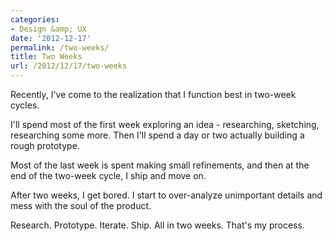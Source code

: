 ```yaml
---
categories:
- Design &amp; UX
date: '2012-12-17'
permalink: /two-weeks/
title: Two Weeks
url: /2012/12/17/two-weeks
---
```


Recently, I've come to the realization that I function best in two-week cycles.

I'll spend most of the first week exploring an idea - researching, sketching, researching some more. Then I'll spend a day or two actually building a rough prototype.

Most of the last week is spent making small refinements, and then at the end of the two-week cycle, I ship and move on.

After two weeks, I get bored. I start to over-analyze unimportant details and mess with the soul of the product.

Research. Prototype. Iterate. Ship. All in two weeks. That's my process.